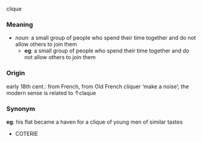 clique
### Meaning
+ _noun_: a small group of people who spend their time together and do not allow others to join them
	+ __eg__: a small group of people who spend their time together and do not allow others to join them

### Origin

early 18th cent.: from French, from Old French cliquer ‘make a noise’; the modern sense is related to ↑claque

### Synonym

__eg__: his flat became a haven for a clique of young men of similar tastes

+ COTERIE


